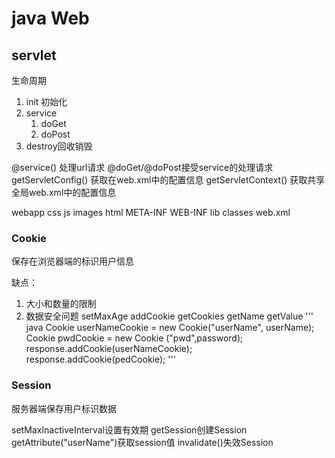 # java Web

## servlet
生命周期
1. init 初始化
2. service
	1. doGet
	2. doPost
3. destroy回收销毁


@service() 处理url请求
@doGet/@doPost接受service的处理请求
getServletConfig() 获取在web.xml中的配置信息
getServletContext() 获取共享全局web.xml中的配置信息

webapp
	css
	js
	images
	html
	META-INF
	WEB-INF
		lib
		classes
		web.xml


### Cookie
保存在浏览器端的标识用户信息

缺点：
1. 大小和数量的限制
2. 数据安全问题
setMaxAge
addCookie
getCookies
getName
getValue
''' java
Cookie userNameCookie = new Cookie("userName", userName);
Cookie pwdCookie = new Cookie ("pwd",password);
response.addCookie(userNameCookie);
response.addCookie(pedCookie);
'''

### Session
服务器端保存用户标识数据

setMaxInactiveInterval设置有效期
getSession创建Session
getAttribute("userName")获取session值
invalidate()失效Session

